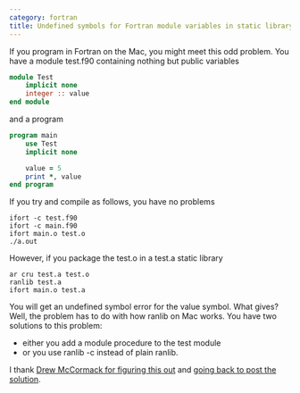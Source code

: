 ```yaml
---
category: fortran
title: Undefined symbols for Fortran module variables in static library on OSX. Problem (and solution)
---
```


If you program in Fortran on the Mac, you might meet this odd problem.
You have a module test.f90 containing nothing but public variables

```fortran
module Test
    implicit none
    integer :: value
end module
```

and a program

```fortran
program main
    use Test
    implicit none

    value = 5
    print *, value
end program
```

If you try and compile as follows, you have no problems

```console
ifort -c test.f90
ifort -c main.f90
ifort main.o test.o
./a.out
```

However, if you package the test.o in a test.a static library

```console
ar cru test.a test.o
ranlib test.a
ifort main.o test.a
```

You will get an undefined symbol error for the value symbol. What gives?
Well, the problem has to do with how ranlib on Mac works. You have two
solutions to this problem:

- either you add a module procedure to the test module
- or you use ranlib -c instead of plain ranlib.

I thank [Drew McCormack for figuring this out](http://lists.apple.com/archives/fortran-dev/2006/May/msg00026.html)
and [going back to post the solution](https://xkcd.com/979/).
